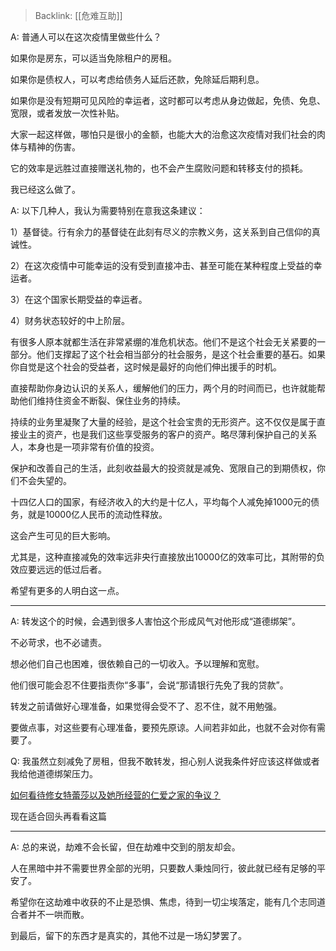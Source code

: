 > Backlink: [[危难互助]]

A: 普通人可以在这次疫情里做些什么？  

如果你是房东，可以适当免除租户的房租。  

如果你是债权人，可以考虑给债务人延后还款，免除延后期利息。  

如果你是没有短期可见风险的幸运者，这时都可以考虑从身边做起，免债、免息、宽限，或者发放一次性补贴。  

大家一起这样做，哪怕只是很小的金额，也能大大的治愈这次疫情对我们社会的肉体与精神的伤害。  

它的效率是远胜过直接赠送礼物的，也不会产生腐败问题和转移支付的损耗。  

我已经这么做了。  

A: 以下几种人，我认为需要特别在意我这条建议：  

1）基督徒。行有余力的基督徒在此刻有尽义的宗教义务，这关系到自己信仰的真诚性。  

2）在这次疫情中可能幸运的没有受到直接冲击、甚至可能在某种程度上受益的幸运者。  

3）在这个国家长期受益的幸运者。  

4）财务状态较好的中上阶层。  

有很多人原本就都生活在非常紧绷的准危机状态。他们不是这个社会无关紧要的一部分。他们支撑起了这个社会相当部分的社会服务，是这个社会重要的基石。如果你自觉是这个社会的受益者，这时候是最好的向他们伸出援手的时机。  

直接帮助你身边认识的关系人，缓解他们的压力，两个月的时间而已，也许就能帮助他们维持住资金不断裂、保住业务的持续。  

持续的业务里凝聚了大量的经验，是这个社会宝贵的无形资产。这不仅仅是属于直接业主的资产，也是我们这些享受服务的客户的资产。略尽薄利保护自己的关系人，本身也是一项非常有价值的投资。  
  
保护和改善自己的生活，此刻收益最大的投资就是减免、宽限自己的到期债权，你们不会失望的。  

十四亿人口的国家，有经济收入的大约是十亿人，平均每个人减免掉1000元的债务，就是10000亿人民币的流动性释放。  

这会产生可见的巨大影响。  

尤其是，这种直接减免的效率远非央行直接放出10000亿的效率可比，其附带的负效应要远远的低过后者。  

希望有更多的人明白这一点。

---

A: 转发这个的时候，会遇到很多人害怕这个形成风气对他形成“道德绑架”。  

不必苛求，也不必谴责。  

想必他们自己也困难，很依赖自己的一切收入。予以理解和宽慰。  

他们很可能会忍不住要指责你“多事”，会说“那请银行先免了我的贷款”。  

转发之前请做好心理准备，如果觉得会受不了、忍不住，就不用勉强。  

要做点事，对这些要有心理准备，要预先原谅。人间若非如此，也就不会对你有需要了。

Q: 我虽然立刻减免了房租，但我不敢转发，担心别人说我条件好应该这样做或者我给他道德绑架压力。

[如何看待修女特蕾莎以及她所经营的仁爱之家的争议？](https://www.zhihu.com/question/24064243/answer/533635981)  

现在适合回头再看看这篇
  
---

A: 总的来说，劫难不会长留，但在劫难中交到的朋友却会。  

人在黑暗中并不需要世界全部的光明，只要数人秉烛同行，彼此就已经有足够的平安了。  

希望你在这劫难中收获的不止是恐惧、焦虑，待到一切尘埃落定，能有几个志同道合者并不一哄而散。  

到最后，留下的东西才是真实的，其他不过是一场幻梦罢了。
